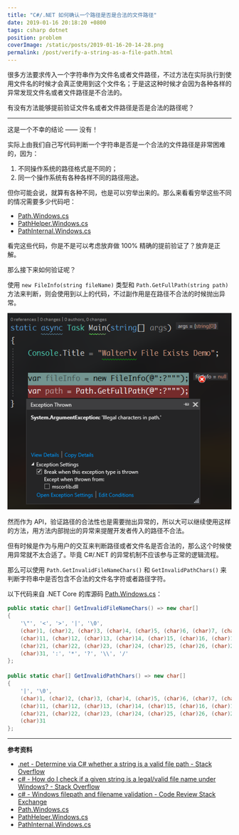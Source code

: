 ```yaml
---
title: "C#/.NET 如何确认一个路径是否是合法的文件路径"
date: 2019-01-16 20:18:20 +0800
tags: csharp dotnet
position: problem
coverImage: /static/posts/2019-01-16-20-14-28.png
permalink: /post/verify-a-string-as-a-file-path.html
---
```


很多方法要求传入一个字符串作为文件名或者文件路径，不过方法在实际执行到使用文件名的时候才会真正使用到这个文件名；于是这这种时候才会因为各种各样的异常发现文件名或者文件路径是不合法的。

有没有方法能够提前验证文件名或者文件路径是否是合法的路径呢？

---

这是一个不幸的结论 —— 没有！

实际上由我们自己写代码判断一个字符串是否是一个合法的文件路径是非常困难的，因为：

1. 不同操作系统的路径格式是不同的；
1. 同一个操作系统有各种各样不同的路径用途。

但你可能会说，就算有各种不同，也是可以穷举出来的。那么来看看穷举这些不同的情况需要多少代码吧：

- [Path.Windows.cs](https://source.dot.net/#System.Private.CoreLib/shared/System/IO/Path.Windows.cs)
- [PathHelper.Windows.cs](https://source.dot.net/#System.Private.CoreLib/shared/System/IO/PathHelper.Windows.cs)
- [PathInternal.Windows.cs](https://source.dot.net/#System.Private.CoreLib/shared/System/IO/PathInternal.Windows.cs)

看完这些代码，你是不是可以考虑放弃做 100% 精确的提前验证了？放弃是正解。

那么接下来如何验证呢？

使用 `new FileInfo(string fileName)` 类型和 `Path.GetFullPath(string path)` 方法来判断，则会使用到以上的代码，不过副作用是在路径不合法的时候抛出异常。

![抛出异常](/static/posts/2019-01-16-20-14-28.png)

然而作为 API，验证路径的合法性也是需要抛出异常的，所以大可以继续使用这样的方法，用方法内部抛出的异常来提醒开发者传入的路径不合法。

但有时候是作为与用户的交互来判断路径或者文件名是否合法的，那么这个时候使用异常就不太合适了。毕竟 C#/.NET 的异常机制不应该参与正常的逻辑流程。

那么可以使用 `Path.GetInvalidFileNameChars()` 和 `GetInvalidPathChars()` 来判断字符串中是否包含不合法的文件名字符或者路径字符。

以下代码来自 .NET Core 的库源码 [Path.Windows.cs](https://source.dot.net/#System.Private.CoreLib/shared/System/IO/Path.Windows.cs)：

```csharp
public static char[] GetInvalidFileNameChars() => new char[]
{
    '\"', '<', '>', '|', '\0',
    (char)1, (char)2, (char)3, (char)4, (char)5, (char)6, (char)7, (char)8, (char)9, (char)10,
    (char)11, (char)12, (char)13, (char)14, (char)15, (char)16, (char)17, (char)18, (char)19, (char)20,
    (char)21, (char)22, (char)23, (char)24, (char)25, (char)26, (char)27, (char)28, (char)29, (char)30,
    (char)31, ':', '*', '?', '\\', '/'
};

public static char[] GetInvalidPathChars() => new char[]
{
    '|', '\0',
    (char)1, (char)2, (char)3, (char)4, (char)5, (char)6, (char)7, (char)8, (char)9, (char)10,
    (char)11, (char)12, (char)13, (char)14, (char)15, (char)16, (char)17, (char)18, (char)19, (char)20,
    (char)21, (char)22, (char)23, (char)24, (char)25, (char)26, (char)27, (char)28, (char)29, (char)30,
    (char)31
};
```

---

**参考资料**

- [.net - Determine via C# whether a string is a valid file path - Stack Overflow](https://stackoverflow.com/questions/3067479/determine-via-c-sharp-whether-a-string-is-a-valid-file-path)
- [c# - How do I check if a given string is a legal/valid file name under Windows? - Stack Overflow](https://stackoverflow.com/questions/62771/how-do-i-check-if-a-given-string-is-a-legal-valid-file-name-under-windows)
- [c# - Windows filepath and filename validation - Code Review Stack Exchange](https://codereview.stackexchange.com/questions/120002/windows-filepath-and-filename-validation)
- [Path.Windows.cs](https://source.dot.net/#System.Private.CoreLib/shared/System/IO/Path.Windows.cs)
- [PathHelper.Windows.cs](https://source.dot.net/#System.Private.CoreLib/shared/System/IO/PathHelper.Windows.cs)
- [PathInternal.Windows.cs](https://source.dot.net/#System.Private.CoreLib/shared/System/IO/PathInternal.Windows.cs)


